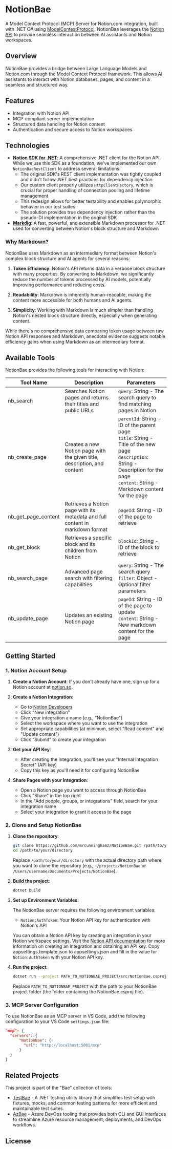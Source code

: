 # NotionBae

A Model Context Protocol (MCP) Server for Notion.com integration, built with .NET C# using [ModelContextProtocol](https://github.com/modelcontextprotocol). NotionBae leverages the [Notion API](https://developers.notion.com/) to provide seamless interaction between AI assistants and Notion workspaces.

## Overview

NotionBae provides a bridge between Large Language Models and Notion.com through the Model Context Protocol framework. This allows AI assistants to interact with Notion databases, pages, and content in a seamless and structured way.

## Features

- Integration with Notion API
- MCP-compliant server implementation
- Structured data handling for Notion content
- Authentication and secure access to Notion workspaces

## Technologies

- **[Notion SDK for .NET](https://github.com/notion-dotnet/notion-sdk-net)**: A comprehensive .NET client for the Notion API. While we use this SDK as a foundation, we've implemented our own `NotionBaeRestClient` to address several limitations:
  - The original SDK's REST client implementation was tightly coupled and didn't follow .NET best practices for dependency injection
  - Our custom client properly utilizes `HttpClientFactory`, which is crucial for proper handling of connection pooling and lifetime management
  - This redesign allows for better testability and enables polymorphic behavior in our test suites
  - The solution provides true dependency injection rather than the pseudo-DI implementation in the original SDK
- **[Markdig](https://github.com/xoofx/markdig)**: A fast, powerful, and extensible Markdown processor for .NET used for converting between Notion's block structure and Markdown

### Why Markdown?

NotionBae uses Markdown as an intermediary format between Notion's complex block structure and AI agents for several reasons:

1. **Token Efficiency**: Notion's API returns data in a verbose block structure with many properties. By converting to Markdown, we significantly reduce the number of tokens processed by AI models, potentially improving performance and reducing costs.

2. **Readability**: Markdown is inherently human-readable, making the content more accessible for both humans and AI agents.

3. **Simplicity**: Working with Markdown is much simpler than handling Notion's nested block structure directly, especially when generating content.

While there's no comprehensive data comparing token usage between raw Notion API responses and Markdown, anecdotal evidence suggests notable efficiency gains when using Markdown as an intermediary format.

## Available Tools

NotionBae provides the following tools for interacting with Notion:

| Tool Name | Description | Parameters |
|-----------|-------------|------------|
| nb_search | Searches Notion pages and returns their titles and public URLs | `query`: String - The search query to find matching pages in Notion |
| nb_create_page | Creates a new Notion page with the given title, description, and content | `parentId`: String - ID of the parent page<br>`title`: String - Title of the new page<br>`description`: String - Description for the page<br>`content`: String - Markdown content for the page |
| nb_get_page_content | Retrieves a Notion page with its metadata and full content in markdown format | `pageId`: String - ID of the page to retrieve |
| nb_get_block | Retrieves a specific block and its children from Notion | `blockId`: String - ID of the block to retrieve |
| nb_search_page | Advanced page search with filtering capabilities | `query`: String - The search query<br>`filter`: Object - Optional filter parameters |
| nb_update_page | Updates an existing Notion page | `pageId`: String - ID of the page to update<br>`content`: String - New markdown content for the page |

## Getting Started

### 1. Notion Account Setup

1. **Create a Notion Account**: If you don't already have one, sign up for a Notion account at [notion.so](https://www.notion.so/).
   
2. **Create a Notion Integration**:
   - Go to [Notion Developers](https://www.notion.so/my-integrations)
   - Click "New integration"
   - Give your integration a name (e.g., "NotionBae")
   - Select the workspace where you want to use the integration
   - Set appropriate capabilities (at minimum, select "Read content" and "Update content")
   - Click "Submit" to create your integration

3. **Get your API Key**:
   - After creating the integration, you'll see your "Internal Integration Secret" (API key)
   - Copy this key as you'll need it for configuring NotionBae

4. **Share Pages with your Integration**:
   - Open a Notion page you want to access through NotionBae
   - Click "Share" in the top right
   - In the "Add people, groups, or integrations" field, search for your integration name
   - Select your integration to grant it access to the page

### 2. Clone and Setup NotionBae

1. **Clone the repository**:
   ```bash
   git clone https://github.com/mrcunninghamz/NotionBae.git /path/to/your/directory
   cd /path/to/your/directory
   ```
   
   Replace `/path/to/your/directory` with the actual directory path where you want to clone the repository (e.g., `~/projects/NotionBae` or `/Users/username/Documents/Projects/NotionBae`).

2. **Build the project**:
   ```bash
   dotnet build
   ```

3. **Set up Environment Variables**:

   The NotionBae server requires the following environment variables:
   
   - `Notion:AuthToken`: Your Notion API key for authentication with Notion's API 
   
   You can obtain a Notion API key by creating an integration in your Notion workspace settings. Visit the [Notion API documentation](https://developers.notion.com/docs/getting-started) for more information on creating an integration and obtaining an API key. 
   Copy appsettings.template.json to appsettings.json and fill in the value for `Notion:AuthToken` with your Notion API key.


4. **Run the project**:
   ```bash
   dotnet run --project PATH_TO_NOTIONBAE_PROJECT/src/NotionBae.csproj
   ```
   Replace `PATH_TO_NOTIONBAE_PROJECT` with the path to your NotionBae project folder (the folder containing the NotionBae.csproj file).

### 3. MCP Server Configuration

To use NotionBae as an MCP server in VS Code, add the following configuration to your VS Code `settings.json` file:

```json
"mcp": {
  "servers": {
      "NotionBae": {
        "url": "http://localhost:5001/mcp"
      }
  }
}
```

## Related Projects

This project is part of the "Bae" collection of tools:

- [TestBae](https://github.com/mrcunninghamz/TestBae) - A .NET testing utility library that simplifies test setup with fixtures, mocks, and common testing patterns for more efficient and maintainable test suites.
- [AzBae](https://github.com/mrcunninghamz/AzBae) - Azure DevOps tooling that provides both CLI and GUI interfaces to streamline Azure resource management, deployments, and DevOps workflows.

## License

